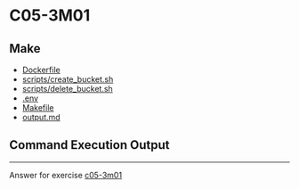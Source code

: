 # C05-3M01

## Make
- [Dockerfile](Dockerfile)
- [scripts/create_bucket.sh](scripts/create_bucket.sh)
- [scripts/delete_bucket.sh](scripts/delete_bucket.sh)
- [.env](.env)
- [Makefile](Makefile)
- [output.md](output.md)

## Command Execution Output

<!-- Don't change anything below this point-->
<!-- Before commiting, remove both commented lines--> 
***
Answer for exercise [c05-3m01](<WIP>)